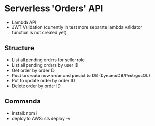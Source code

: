 
# Serverless 'Orders' API
- Lambda API
- JWT Validation (currently in test more separate  lambda validator function is not created yet)

## Structure
- List all pending orders for seller role
- List all pending orders by user ID
- Get order by order ID
- Post to create new order and persist to DB (DynamoDB/PostrgesQL)
- Put to update order by order ID
- Delete order by order ID

## Commands
- install: npm i
- deploy to AWS: sls deploy -v
